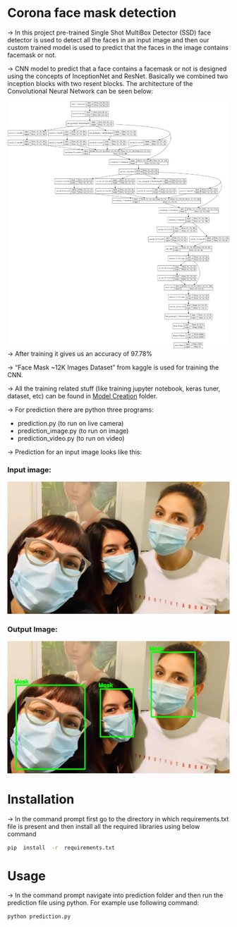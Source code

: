 # Corona face mask detection
→ In this project pre-trained Single Shot MultiBox Detector (SSD) face detector is used to detect all the faces in an input image and then our custom trained model is used to predict that the faces in the image contains facemask or not.

→ CNN model to predict that a face contains a facemask or not is designed using the concepts of InceptionNet and ResNet. Basically we combined two inception blocks with two resent blocks. The architecture of the Convolutional Neural Network can be seen below: 

![](https://raw.githubusercontent.com/neilsaxena/Face-Mask-Prediction/main/Prediction/Model_Architecture.png)
→ After training it gives us an accuracy of 97.78%

→ “Face Mask ~12K Images Dataset” from kaggle is used for training the CNN.

→ All the training related stuff (like training jupyter notebook, keras tuner, dataset, etc) can be found in [Model Creation](https://github.com/neilsaxena/Face-Mask-Prediction/tree/main/Model%20Creation "Model Creation") folder.

→ For prediction there are python three programs:
 
 -  prediction.py (to run on live camera)
 - prediction_image.py (to run on image)
 - prediction_video.py (to run on video)

→ Prediction for an input image looks like this:

### Input image: 

![](https://raw.githubusercontent.com/neilsaxena/Face-Mask-Prediction/main/Prediction/input_image.jpg)

### Output Image:

![](https://raw.githubusercontent.com/neilsaxena/Face-Mask-Prediction/main/Prediction/image_output.jpg)
# Installation
→ In the command prompt first go to the directory in which requirements.txt file is present and then install all the required libraries using below command
```sh
pip  install  -r  requirements.txt
```
# Usage
→ In the command prompt navigate into prediction folder and then run the prediction file using python. For example use following command:

```sh
python prediction.py
```
